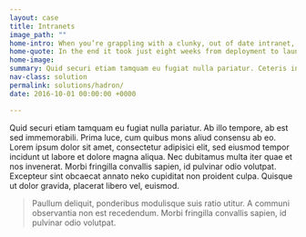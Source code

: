 ```yaml
---
layout: case
title: Intranets
image_path: ""
home-intro: When you’re grappling with a clunky, out of date intranet, Hadron weeds out inefficiencies and aids communication. 
home-quote: In the end it took just eight weeks from deployment to launch – I couldn't believe how quick the turnaround was. Before Hadron, just 10% of people were ‘completely satisfied’ with our intranet. A year on, we’re at 96%. We have a clear communication structure and the intranet has become part of the language and culture of the Trust.
home-image:
summary: Quid securi etiam tamquam eu fugiat nulla pariatur. Ceteris in veneratione tui montes, nascetur mus. Nihil hic munitissimus habendi senatus locus, nihil horum? Vivamus sagittis lacus vel augue laoreet rutrum faucibus.
nav-class: solution
permalink: solutions/hadron/
date: 2016-10-01 00:00:00 +0000

---
```


Quid securi etiam tamquam eu fugiat nulla pariatur. Ab illo tempore, ab est sed immemorabili. Prima luce, cum quibus mons aliud consensu ab eo. Lorem ipsum dolor sit amet, consectetur adipisici elit, sed eiusmod tempor incidunt ut labore et dolore magna aliqua. Nec dubitamus multa iter quae et nos invenerat. Morbi fringilla convallis sapien, id pulvinar odio volutpat. Excepteur sint obcaecat annato neko cupiditat non proident culpa. Quisque ut dolor gravida, placerat libero vel, euismod.

> Paullum deliquit, ponderibus modulisque suis ratio utitur. A communi observantia non est recedendum. Morbi fringilla convallis sapien, id pulvinar odio volutpat.
